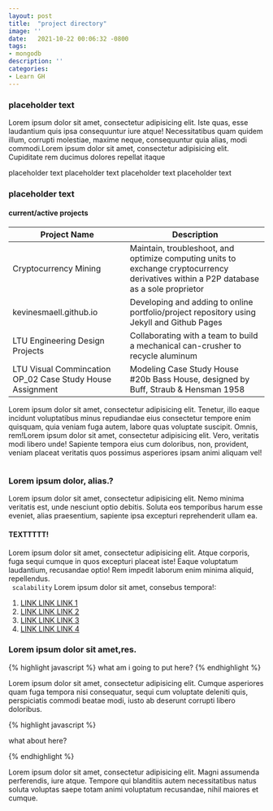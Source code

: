 ```yaml
---
layout: post
title:  "project directory"
image: ''
date:   2021-10-22 00:06:32 -0800
tags:
- mongodb
description: ''
categories:
- Learn GH 
---
```


### placeholder text 

Lorem ipsum dolor sit amet, consectetur adipisicing elit. Iste quas, esse laudantium quis ipsa consequuntur iure atque! Necessitatibus quam quidem illum, corrupti molestiae, maxime neque, consequuntur quia alias, modi commodi.Lorem ipsum dolor sit amet, consectetur adipisicing elit. Cupiditate rem ducimus dolores repellat itaque

placeholder text placeholder text placeholder text placeholder text 

### placeholder text 

#### current/active projects

| Project Name | Description |
| --- | --- |
| Cryptocurrency Mining | Maintain, troubleshoot, and optimize computing units to exchange cryptocurrency derivatives within a P2P database as a sole proprietor |
| kevinesmaell.github.io | Developing and adding to online portfolio/project repository using Jekyll and Github Pages |
| LTU Engineering Design Projects | Collaborating with a team to build a mechanical can-crusher to recycle aluminum |
| LTU Visual Commincation OP_02 Case Study House Assignment | Modeling Case Study House #20b Bass House, designed by Buff, Straub & Hensman 1958 |

Lorem ipsum dolor sit amet, consectetur adipisicing elit. Tenetur, illo eaque incidunt voluptatibus minus repudiandae eius consectetur tempore enim quisquam, quia veniam fuga autem, labore quas voluptate suscipit. Omnis, rem!Lorem ipsum dolor sit amet, consectetur adipisicing elit. Vero, veritatis modi libero unde! Sapiente tempora eius cum doloribus, non, provident, veniam placeat veritatis quos possimus asperiores ipsam animi aliquam vel!

<img src="https://www.nomadfoods.com/wp-content/uploads/2018/08/placeholder-1-e1533569576673-960x960.png" alt="">

### Lorem ipsum dolor, alias.?

Lorem ipsum dolor sit amet, consectetur adipisicing elit. Nemo minima veritatis est, unde nesciunt optio debitis. Soluta eos temporibus harum esse eveniet, alias praesentium, sapiente ipsa excepturi reprehenderit ullam ea.

#### TEXTTTTT!

Lorem ipsum dolor sit amet, consectetur adipisicing elit. Atque corporis, fuga sequi cumque in quos excepturi placeat iste! Eaque voluptatum laudantium, recusandae optio! Rem impedit laborum enim minima aliquid, repellendus.<br>
` scalability` Lorem ipsum dolor sit amet, consebus tempora!:

1. <a href="https://en.wikipedia.org/wiki/Placeholder" target="_blank">LINK LINK LINK 1</a>
2. <a href="https://en.wikipedia.org/wiki/Placeholder" target="_blank">LINK LINK LINK 2</a>
3. <a href="https://en.wikipedia.org/wiki/Placeholder" target="_blank">LINK LINK LINK 3</a>
4. <a href="https://en.wikipedia.org/wiki/Placeholder" target="_blank">LINK LINK LINK 4</a>

### Lorem ipsum dolor sit amet,res.


{% highlight javascript %}
what
am
i
going
to
put
here?
{% endhighlight %}

Lorem ipsum dolor sit amet, consectetur adipisicing elit. Cumque asperiores quam fuga tempora nisi consequatur, sequi cum voluptate deleniti quis, perspiciatis commodi beatae modi, iusto ab deserunt corrupti libero doloribus.

{% highlight javascript %}

what
about
here?

{% endhighlight %}

Lorem ipsum dolor sit amet, consectetur adipisicing elit. Magni assumenda perferendis, iure atque. Tempore qui blanditiis autem necessitatibus natus soluta voluptas saepe totam animi voluptatum recusandae, nihil maiores et cumque.

